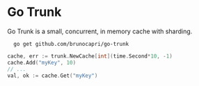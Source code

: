 # Go Trunk

Go Trunk is a small, concurrent, in memory cache with sharding.


```
  go get github.com/brunocapri/go-trunk
```

```go 
cache, err := trunk.NewCache[int](time.Second*10, -1)
cache.Add("myKey", 10)
// ...
val, ok := cache.Get("myKey")
```
